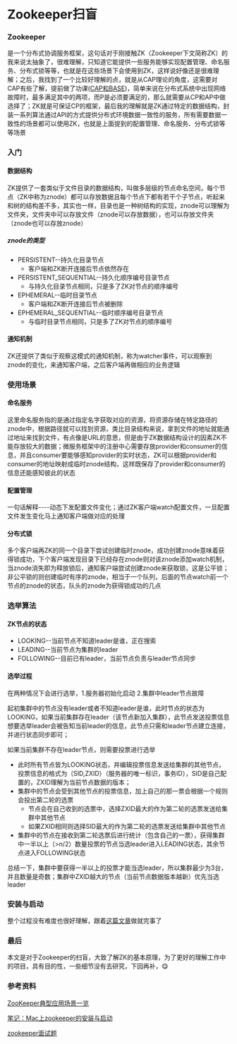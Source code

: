 # Zookeeper扫盲

### Zookeeper

是一个分布式协调服务框架，这句话对于刚接触ZK（Zookeeper下文简称ZK）的我来说太抽象了，很难理解，只知道它能提供一些服务能够实现配置管理、命名服务、分布式锁等等，也就是在这些场景下会使用到ZK，这样说好像还是很难理解；之后，我找到了一个比较好理解的点，就是从CAP理论的角度，这需要对CAP有些了解，提前做了功课([CAP和BASE](http://yywang.top/2019/08/26/CAP%E5%92%8CBASE/#more))，简单来说在分布式系统中出现网络故障时，最多满足其中的两项，而P是必须要满足的，那么就需要从CP和AP中做选择了；ZK就是可保证CP的框架，最后我的理解就是ZK通过特定的数据结构，封装一系列算法通过API的方式提供分布式环境数据一致性的服务，所有需要数据一致性的场景都可以使用ZK，也就是上面提到的配置管理、命名服务、分布式锁等等场景

### 入门
#### 数据结构
ZK提供了一套类似于文件目录的数据结构，叫做多层级的节点命名空间，每个节点（ZK中称为znode）都可以存放数据且每个节点下都有若干个子节点，听起来和树的结构差不多，其实也一样，目录也是一种树结构的实现，znode可以理解为文件夹，文件夹中可以存放文件（znode可以存放数据），也可以存放文件夹（znode也可以存放znode）

##### znode的类型
* PERSISTENT--持久化目录节点
	* 客户端和ZK断开连接后节点依然存在
* PERSISTENT_SEQUENTIAL--持久化顺序编号目录节点
	* 与持久化目录节点相同，只是多了ZK对节点的顺序编号
* EPHEMERAL--临时目录节点
	* 客户端和ZK断开连接后节点被删除
* EPHEMERAL_SEQUENTIAL--临时顺序编号目录节点
	* 与临时目录节点相同，只是多了ZK对节点的顺序编号 

#### 通知机制
ZK还提供了类似于观察这模式的通知机制，称为watcher事件，可以观察到znode的变化，来通知客户端，之后客户端再做相应的业务逻辑

### 使用场景
#### 命名服务
这里命名服务指的是通过指定名字获取对应的资源，将资源存储在特定路径的znode中，根据路径就可以找到资源，类比目录结构来说，拿到文件的地址就能通过地址来找到文件，有点像是URL的意思，但是由于ZK数据结构设计的因素ZK不能存放较大的数据；微服务框架中的注册中心需要存放provider和consumer的信息，并且consumer要能够感知provider的实时状态，ZK可以根据provider和consumer的地址映射成临时znode结构，这样既保存了provider和consumer的信息还能感知彼此的状态
#### 配置管理
一句话解释----动态下发配置文件变化；通过ZK客户端watch配置文件，一旦配置文件发生变化马上通知客户端做对应的处理
#### 分布式锁
多个客户端再ZK的同一个目录下尝试创建临时znode，成功创建znode意味着获得锁成功，下个客户端发现目录下已经存在znode则对该znode添加watch机制，当znode消失即为释放锁后，通知客户端尝试创建znode来获取锁，这是公平锁；非公平锁的则创建临时有序的znode，相当于一个队列，后面的节点watch前一个节点的znode的状态，队头的znode为获得锁成功的几点

### 选举算法
#### ZK节点的状态
* LOOKING--当前节点不知道leader是谁，正在搜索
* LEADING--当前节点为集群的leader
* FOLLOWING--目前已有leader，当前节点负责与leader节点同步

#### 选举过程
在两种情况下会进行选举，1.服务器初始化启动 2.集群中leader节点故障

起初集群中的节点没有leader或者不知道leader是谁，此时节点的状态为LOOKING，如果当前集群存在leader（该节点新加入集群），此节点发送投票信息想要选举leader会被告知当前leader的信息，此节点只需和leader节点建立连接，并进行状态同步即可；

如果当前集群不存在leader节点，则需要投票进行选举

* 此时所有节点皆为LOOKING状态，并编辑投票信息发送给集群的其他节点，投票信息的格式为（SID,ZXID）（服务器的唯一标识，事务ID），SID是自己配置的，ZXID理解为当前节点数据的版本；
* 集群中的节点会受到其他节点的投票信息，加上自己的那一票会根据一个规则会投出第二轮的选票
  * 节点会在自己收到的选票中，选择ZXID最大的作为第二轮的选票发送给集群中其他节点
  * 如果ZXID相同则选择SID最大的作为第二轮的选票发送给集群中其他节点
* 集群中的节点在接收到第二轮选票后进行统计（包含自己的一票），获得集群中一半以上（>n/2）数量投票的节点当选leader进入LEADING状态，其余节点进入FOLLOWING状态

总结一下，集群中要获得一半以上的投票才能当选leader，所以集群最少为3台，并且数量是奇数；集群中ZXID越大的节点（当前节点数据版本越新）优先当选leader

### 安装与启动
整个过程没有难度也很好理解，跟着[这篇文章](https://www.jianshu.com/p/5491d16e6abd)做就完事了

### 最后
本文是对于Zookeeper的扫盲，大致了解ZK的基本原理，为了更好的理解工作中的项目，具有目的性，一些细节没有去研究，下回再补，😋

### 参考资料
[ZooKeeper典型应用场景一览](http://jm.taobao.org/2011/10/08/1232/)

[笔记：Mac上zookeeper的安装与启动](https://www.jianshu.com/p/5491d16e6abd)

[zookeeper面试题](https://segmentfault.com/a/1190000014479433?utm_source=tag-newest)

